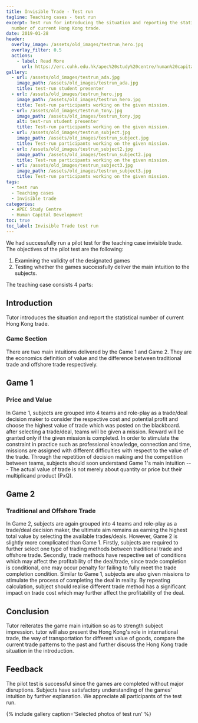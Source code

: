```yaml
---
title: Invisible Trade - Test run
tagline: Teaching cases - test run
excerpt: Test run for introducing the situation and reporting the statistical
  number of current Hong Kong trade.
date: 2019-01-28
header:
  overlay_image: /assets/old_images/testrun_hero.jpg
  overlay_filter: 0.5
  actions:
    - label: Read More
      url: https://erc.cuhk.edu.hk/apec%20study%20centre/human%20capital%20development/invisible-trade
gallery:
  - url: /assets/old_images/testrun_ada.jpg
    image_path: /assets/old_images/testrun_ada.jpg
    title: test-run student presenter
  - url: /assets/old_images/testrun_hero.jpg
    image_path: /assets/old_images/testrun_hero.jpg
    title: Test-run participants working on the given mission.
  - url: /assets/old_images/testrun_tony.jpg
    image_path: /assets/old_images/testrun_tony.jpg
    alt: test-run student presenter
    title: Test-run participants working on the given mission.
  - url: /assets/old_images/testrun_subject.jpg
    image_path: /assets/old_images/testrun_subject.jpg
    title: Test-run participants working on the given mission.
  - url: /assets/old_images/testrun_subject2.jpg
    image_path: /assets/old_images/testrun_subject2.jpg
    title: Test-run participants working on the given mission.
  - url: /assets/old_images/testrun_subject3.jpg
    image_path: /assets/old_images/testrun_subject3.jpg
    title: Test-run participants working on the given mission.
tags:
  - test run
  - Teaching cases
  - Invisible trade
categories:
  - APEC Study Centre
  - Human Capital Development
toc: true
toc_label: Invisible Trade test run
---
```


We had successfully run a pilot test for the teaching case invisible trade. The objectives of the pilot test are the following:

1. Examining the validity of the designated games
2. Testing whether the games successfully deliver the main intuition to the subjects.

The teaching case consists 4 parts:

## Introduction

Tutor introduces the situation and report the statistical number of current Hong Kong trade.

### Game Section

There are two main intuitions delivered by the Game 1 and Game 2. They are the economics definition of value and the difference between traditional trade and offshore trade respectively.

## Game 1

### Price and Value

In Game 1, subjects are grouped into 4 teams and role-play as a trade/deal decision maker to consider the respective cost and potential profit and choose the highest value of trade which was posted on the blackboard. after selecting a trade/deal, teams will be given a mission. Reward will be granted only if the given mission is completed. In order to stimulate the constraint in practice such as professional knowledge, connection and time, missions are assigned with different difficulties with respect to the value of the trade. Through the repetition of decision making and the competition between teams, subjects should soon understand Game 1's main intuition --- The actual value of trade is not merely about quantity or price but their multiplicand product (PxQ).

## Game 2

### Traditional and Offshore Trade

In Game 2, subjects are again grouped into 4 teams and role-play as a trade/deal decision maker, the ultimate aim remains as earning the highest total value by selecting the available trades/deals. However, Game 2 is slightly more complicated than Game 1. Firstly, subjects are required to further select one type of trading methods between traditional trade and offshore trade. Secondly, trade methods have respective set of conditions which may affect the profitability of the deal/trade, since trade completion is conditional, one may occur penalty for failing to fully meet the trade completion condition. Similar to Game 1, subjects are also given missions to stimulate the process of completing the deal in reality. By repeating calculation, subject should realise different trade method has a significant impact on trade cost which may further affect the profitability of the deal.

## Conclusion

Tutor reiterates the game main intuition so as to strength subject impression. tutor will also present the Hong Kong's role in international trade, the way of transportation for different value of goods, compare the current trade patterns to the past and further discuss the Hong Kong trade situation in the introduction.

## Feedback

The pilot test is successful since the games are completed without major disruptions. Subjects have satisfactory understanding of the games' intuition by further explanation. We appreciate all participants of the test run.

{% include gallery caption='Selected photos of test run' %}
